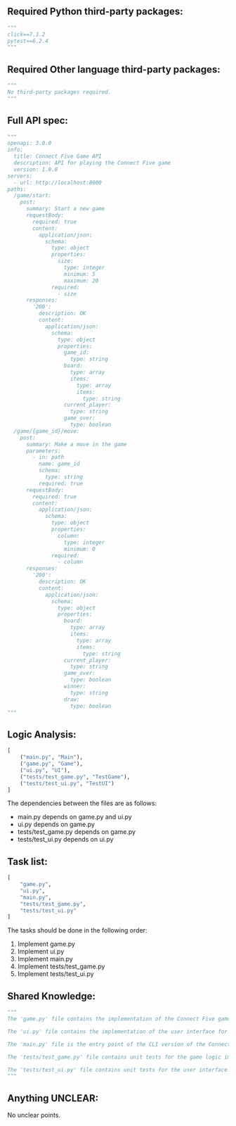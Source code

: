 ## Required Python third-party packages:

```python
"""
click==7.1.2
pytest==6.2.4
"""
```

## Required Other language third-party packages:

```python
"""
No third-party packages required.
"""
```

## Full API spec:

```python
"""
openapi: 3.0.0
info:
  title: Connect Five Game API
  description: API for playing the Connect Five game
  version: 1.0.0
servers:
  - url: http://localhost:8000
paths:
  /game/start:
    post:
      summary: Start a new game
      requestBody:
        required: true
        content:
          application/json:
            schema:
              type: object
              properties:
                size:
                  type: integer
                  minimum: 5
                  maximum: 20
              required:
                - size
      responses:
        '200':
          description: OK
          content:
            application/json:
              schema:
                type: object
                properties:
                  game_id:
                    type: string
                  board:
                    type: array
                    items:
                      type: array
                      items:
                        type: string
                  current_player:
                    type: string
                  game_over:
                    type: boolean
  /game/{game_id}/move:
    post:
      summary: Make a move in the game
      parameters:
        - in: path
          name: game_id
          schema:
            type: string
          required: true
      requestBody:
        required: true
        content:
          application/json:
            schema:
              type: object
              properties:
                column:
                  type: integer
                  minimum: 0
              required:
                - column
      responses:
        '200':
          description: OK
          content:
            application/json:
              schema:
                type: object
                properties:
                  board:
                    type: array
                    items:
                      type: array
                      items:
                        type: string
                  current_player:
                    type: string
                  game_over:
                    type: boolean
                  winner:
                    type: string
                  draw:
                    type: boolean
"""
```

## Logic Analysis:

```python
[
    ("main.py", "Main"),
    ("game.py", "Game"),
    ("ui.py", "UI"),
    ("tests/test_game.py", "TestGame"),
    ("tests/test_ui.py", "TestUI")
]
```

The dependencies between the files are as follows:
- main.py depends on game.py and ui.py
- ui.py depends on game.py
- tests/test_game.py depends on game.py
- tests/test_ui.py depends on ui.py

## Task list:

```python
[
    "game.py",
    "ui.py",
    "main.py",
    "tests/test_game.py",
    "tests/test_ui.py"
]
```

The tasks should be done in the following order:
1. Implement game.py
2. Implement ui.py
3. Implement main.py
4. Implement tests/test_game.py
5. Implement tests/test_ui.py

## Shared Knowledge:

```python
"""
The 'game.py' file contains the implementation of the Connect Five game logic. It includes the Game class, which manages the game state and provides methods for starting the game, making moves, checking for a winner, and displaying the game board.

The 'ui.py' file contains the implementation of the user interface for the Connect Five game. It includes the UI class, which interacts with the Game class to display the game board, prompt the player for moves, and provide game status updates.

The 'main.py' file is the entry point of the CLI version of the Connect Five game. It creates an instance of the UI class and starts the game.

The 'tests/test_game.py' file contains unit tests for the game logic implemented in game.py.

The 'tests/test_ui.py' file contains unit tests for the user interface implemented in ui.py.
"""
```

## Anything UNCLEAR:

No unclear points.